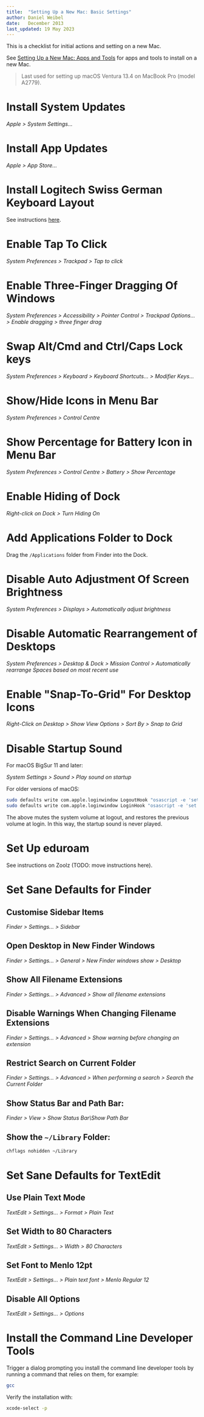 ```yaml
---
title:  "Setting Up a New Mac: Basic Settings"
author: Daniel Weibel
date:   December 2013
last_updated: 19 May 2023
---
```


This is a checklist for initial actions and setting on a new Mac.

See [Setting Up a New Mac: Apps and Tools](setup-new-mac-apps-and-tools.html) for apps and tools to install on a new Mac.

> Last used for setting up macOS Ventura 13.4 on MacBook Pro (model A2779).

# Install System Updates

_Apple > System Settings..._

# Install App Updates

_Apple > App Store..._

# Install Logitech Swiss German Keyboard Layout

See instructions [here](custom-keyboard-layout.html).

# Enable Tap To Click

_System Preferences > Trackpad > Tap to click_

# Enable Three-Finger Dragging Of Windows

_System Preferences > Accessibility > Pointer Control > Trackpad Options... > Enable dragging > three finger drag_

# Swap Alt/Cmd and Ctrl/Caps Lock keys

_System Preferences > Keyboard > Keyboard Shortcuts... > Modifier Keys..._

# Show/Hide Icons in Menu Bar

_System Preferences > Control Centre_

# Show Percentage for Battery Icon in Menu Bar

_System Preferences > Control Centre > Battery > Show Percentage_

# Enable Hiding of Dock

_Right-click on Dock > Turn Hiding On_

# Add Applications Folder to Dock

Drag the `/Applications` folder from Finder into the Dock.

# Disable Auto Adjustment Of Screen Brightness

_System Preferences > Displays > Automatically adjust brightness_

# Disable Automatic Rearrangement of Desktops

_System Preferences > Desktop & Dock > Mission Control > Automatically rearrange Spaces based on most recent use_

# Enable "Snap-To-Grid" For Desktop Icons

_Right-Click on Desktop > Show View Options > Sort By > Snap to Grid_

# Disable Startup Sound

For macOS BigSur 11 and later:

_System Settings > Sound > Play sound on startup_

For older versions of macOS:

```bash
sudo defaults write com.apple.loginwindow LogoutHook "osascript -e 'set volume with output muted'"
sudo defaults write com.apple.loginwindow LoginHook "osascript -e 'set volume without output muted'"
```

The above mutes the system volume at logout, and restores the previous volume at login. In this way, the startup sound is never played.

# Set Up eduroam

See instructions on Zoolz (TODO: move instructions here).

# Set Sane Defaults for Finder

## Customise Sidebar Items

_Finder > Settings... > Sidebar_

## Open Desktop in New Finder Windows

_Finder > Settings... > General > New Finder windows show > Desktop_

## Show All Filename Extensions

_Finder > Settings... > Advanced > Show all filename extensions_

## Disable Warnings When Changing Filename Extensions

_Finder > Settings... > Advanced > Show warning before changing an extension_

## Restrict Search on Current Folder

_Finder > Settings... > Advanced > When performing a search > Search the Current Folder_

## Show Status Bar and Path Bar:

_Finder > View > Show Status Bar\Show Path Bar_

## Show the `~/Library` Folder:

```bash
chflags nohidden ~/Library
```

# Set Sane Defaults for TextEdit

## Use Plain Text Mode

_TextEdit > Settings... > Format > Plain Text_

## Set Width to 80 Characters

_TextEdit > Settings... > Width > 80 Characters_

## Set Font to Menlo 12pt

_TextEdit > Settings... > Plain text font > Menlo Regular 12_

## Disable All Options

_TextEdit > Settings... > Options_

# Install the Command Line Developer Tools

Trigger a dialog prompting you install the command line developer tools by running a command that relies on them, for example:

```bash
gcc
```

Verify the installation with:

```bash
xcode-select -p
```
